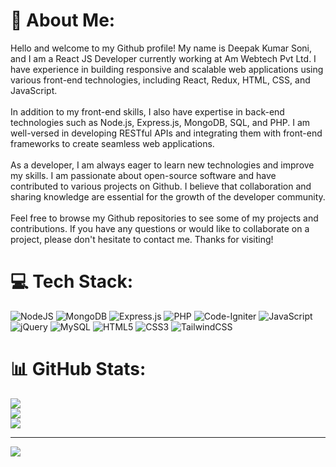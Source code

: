 # 💫 About Me:
Hello and welcome to my Github profile! My name is Deepak Kumar Soni, and I am a React JS Developer currently working at Am Webtech Pvt Ltd. I have experience in building responsive and scalable web applications using various front-end technologies, including React, Redux, HTML, CSS, and JavaScript.<br><br>In addition to my front-end skills, I also have expertise in back-end technologies such as Node.js, Express.js, MongoDB, SQL, and PHP. I am well-versed in developing RESTful APIs and integrating them with front-end frameworks to create seamless web applications.<br><br>As a developer, I am always eager to learn new technologies and improve my skills. I am passionate about open-source software and have contributed to various projects on Github. I believe that collaboration and sharing knowledge are essential for the growth of the developer community.<br><br>Feel free to browse my Github repositories to see some of my projects and contributions. If you have any questions or would like to collaborate on a project, please don't hesitate to contact me. Thanks for visiting!


# 💻 Tech Stack:
![NodeJS](https://img.shields.io/badge/node.js-6DA55F?style=for-the-badge&logo=node.js&logoColor=white) ![MongoDB](https://img.shields.io/badge/MongoDB-%234ea94b.svg?style=for-the-badge&logo=mongodb&logoColor=white) ![Express.js](https://img.shields.io/badge/express.js-%23404d59.svg?style=for-the-badge&logo=express&logoColor=%2361DAFB) ![PHP](https://img.shields.io/badge/php-%23777BB4.svg?style=for-the-badge&logo=php&logoColor=white) ![Code-Igniter](https://img.shields.io/badge/CodeIgniter-%23EF4223.svg?style=for-the-badge&logo=codeIgniter&logoColor=white) ![JavaScript](https://img.shields.io/badge/javascript-%23323330.svg?style=for-the-badge&logo=javascript&logoColor=%23F7DF1E) ![jQuery](https://img.shields.io/badge/jquery-%230769AD.svg?style=for-the-badge&logo=jquery&logoColor=white) ![MySQL](https://img.shields.io/badge/mysql-%2300f.svg?style=for-the-badge&logo=mysql&logoColor=white) ![HTML5](https://img.shields.io/badge/html5-%23E34F26.svg?style=for-the-badge&logo=html5&logoColor=white) ![CSS3](https://img.shields.io/badge/css3-%231572B6.svg?style=for-the-badge&logo=css3&logoColor=white) ![TailwindCSS](https://img.shields.io/badge/tailwindcss-%2338B2AC.svg?style=for-the-badge&logo=tailwind-css&logoColor=white)
# 📊 GitHub Stats:
![](https://github-readme-stats.vercel.app/api?username=dev-Deepak-soni&theme=dark&hide_border=false&include_all_commits=true&count_private=true)<br/>
![](https://github-readme-streak-stats.herokuapp.com/?user=dev-Deepak-soni&theme=dark&hide_border=false)<br/>
![](https://github-readme-stats.vercel.app/api/top-langs/?username=dev-Deepak-soni&theme=dark&hide_border=false&include_all_commits=true&count_private=true&layout=compact)

---
[![](https://visitcount.itsvg.in/api?id=dev-Deepak-soni&icon=0&color=0)](https://visitcount.itsvg.in)

